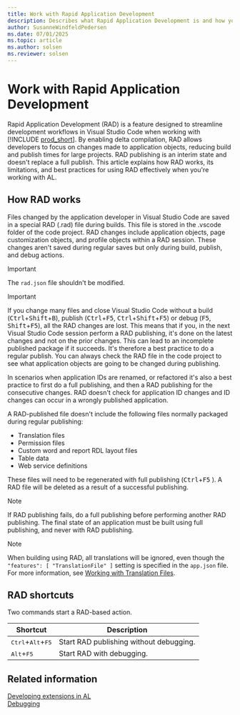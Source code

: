 ```yaml
---
title: Work with Rapid Application Development
description: Describes what Rapid Application Development is and how you publish using RAD.
author: SusanneWindfeldPedersen
ms.date: 07/01/2025
ms.topic: article
ms.author: solsen
ms.reviewer: solsen
---
```


# Work with Rapid Application Development

Rapid Application Development (RAD) is a feature designed to streamline development workflows in Visual Studio Code when working with [!INCLUDE [prod_short](includes/prod_short.md)]. By enabling delta compilation, RAD allows developers to focus on changes made to application objects, reducing build and publish times for large projects. RAD publishing is an interim state and doesn't replace a full publish. This article explains how RAD works, its limitations, and best practices for using RAD effectively when you're working with AL.

## How RAD works

Files changed by the application developer in Visual Studio Code are saved in a special RAD (.rad) file during builds. This file is stored in the .vscode folder of the code project. RAD changes include application objects, page customization objects, and profile objects within a RAD session. These changes aren't saved during regular saves but only during build, publish, and debug actions.

> [!IMPORTANT]  
> The `rad.json` file shouldn't be modified.

> [!IMPORTANT]  
> If you change many files and close Visual Studio Code without a build (<kbd>Ctrl</kbd>+<kbd>Shift</kbd>+<kbd>B</kbd>), publish (<kbd>Ctrl</kbd>+<kbd>F5</kbd>, <kbd>Ctrl</kbd>+<kbd>Shift</kbd>+<kbd>F5</kbd>) or debug (<kbd>F5</kbd>, <kbd>Shift</kbd>+<kbd>F5</kbd>), all the RAD changes are lost. This means that if you, in the next Visual Studio Code session perform a RAD publishing, it's done on the latest changes and not on the prior changes. This can lead to an incomplete published package if it succeeds. It's therefore a best practice to do a regular publish. You can always check the RAD file in the code project to see what application objects are going to be changed during publishing.

In scenarios when application IDs are renamed, or refactored it's also a best practice to first do a full publishing, and then a RAD publishing for the consecutive changes. RAD doesn't check for application ID changes and ID changes can occur in a wrongly published application.

A RAD-published file doesn't include the following files normally packaged during regular publishing:

- Translation files
- Permission files
- Custom word and report RDL layout files
- Table data
- Web service definitions

These files will need to be regenerated with full publishing (<kbd>Ctrl</kbd>+<kbd>F5</kbd> ). A RAD file will be deleted as a result of a successful publishing.

> [!NOTE]  
> If RAD publishing fails, do a full publishing before performing another RAD publishing. The final state of an application must be built using full publishing, and never with RAD publishing.


> [!NOTE]  
> When building using RAD, all translations will be ignored, even though the `"features": [ "TranslationFile" ]` setting is specified in the `app.json` file. For more information, see [Working with Translation Files](devenv-work-with-translation-files.md).

## RAD shortcuts

Two commands start a RAD-based action. 

|Shortcut     |Description|
|-------------|-----------|
|<kbd>Ctrl</kbd>+<kbd>Alt</kbd>+<kbd>F5</kbd>  |Start RAD publishing without debugging.|
|<kbd>Alt</kbd>+<kbd>F5</kbd>       |Start RAD with debugging.|

## Related information

[Developing extensions in AL](devenv-dev-overview.md)  
[Debugging](devenv-debugging.md)  
